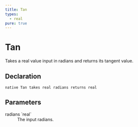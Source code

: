 ```yaml
---
title: Tan
types:
  - real
pure: true
---
```


# Tan
Takes a real value input in radians and returns its tangent value.

## Declaration

```
native Tan takes real radians returns real
```

## Parameters
<dl>
  <dt>radians `real`</dt>
  <dd>The input radians.</dd>
</dl>